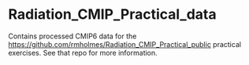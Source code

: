 # Radiation_CMIP_Practical_data
Contains processed CMIP6 data for the https://github.com/rmholmes/Radiation_CMIP_Practical_public  practical exercises. See that repo for more information.
